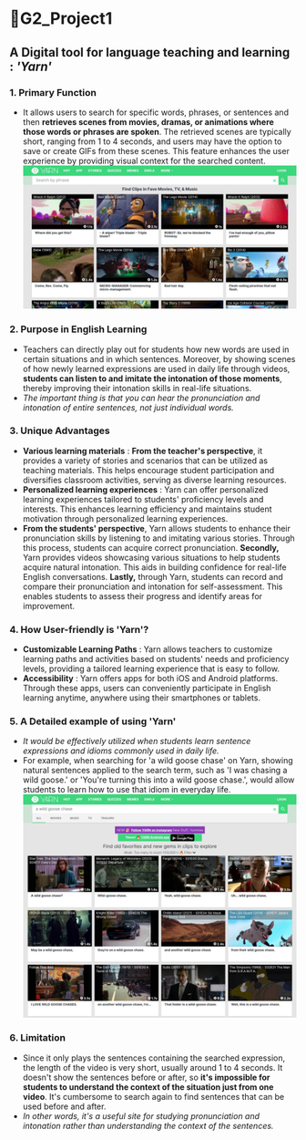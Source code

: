 # 📖G2_Project1
## A Digital tool for language teaching and learning : _'Yarn'_
### 1. Primary Function
- It allows users to search for specific words, phrases, or sentences and then __retrieves scenes from movies, dramas, or animations where those words or phrases are spoken__. The retrieved scenes are typically short, ranging from 1 to 4 seconds, and users may have the option to save or create GIFs from these scenes. This feature enhances the user experience by providing visual context for the searched content.
![image](Screenshot_1.jpg)
### 2. Purpose in English Learning
- Teachers can directly play out for students how new words are used in certain situations and in which sentences. Moreover, by showing scenes of how newly learned expressions are used in daily life through videos, __students can listen to and imitate the intonation of those moments__, thereby improving their intonation skills in real-life situations.
- _The important thing is that you can hear the pronunciation and intonation of entire sentences, not just individual words._
### 3. Unique Advantages
- __Various learning materials__ : __From the teacher's perspective__, it provides a variety of stories and scenarios that can be utilized as teaching materials. This helps encourage student participation and diversifies classroom activities, serving as diverse learning resources.
- __Personalized learning experiences__ : Yarn can offer personalized learning experiences tailored to students' proficiency levels and interests. This enhances learning efficiency and maintains student motivation through personalized learning experiences.
- __From the students' perspective__, Yarn allows students to enhance their pronunciation skills by listening to and imitating various stories. Through this process, students can acquire correct pronunciation. __Secondly,__ Yarn provides videos showcasing various situations to help students acquire natural intonation. This aids in building confidence for real-life English conversations. __Lastly,__ through Yarn, students can record and compare their pronunciation and intonation for self-assessment. This enables students to assess their progress and identify areas for improvement.
### 4. How User-friendly is 'Yarn'?
- __Customizable Learning Paths__ : Yarn allows teachers to customize learning paths and activities based on students' needs and proficiency levels, providing a tailored learning experience that is easy to follow.
- __Accessibility__ : Yarn offers apps for both iOS and Android platforms. Through these apps, users can conveniently participate in English learning anytime, anywhere using their smartphones or tablets.
### 5. A Detailed example of using 'Yarn'
- _It would be effectively utilized when students learn sentence expressions and idioms commonly used in daily life._
- For example, when searching for 'a wild goose chase' on Yarn, showing natural sentences applied to the search term, such as 'I was chasing a wild goose.' or 'You're turning this into a wild goose chase.', would allow students to learn how to use that idiom in everyday life.
![image](Screenshot_2.jpg)
### 6. Limitation
- Since it only plays the sentences containing the searched expression, the length of the video is very short, usually around 1 to 4 seconds. It doesn't show the sentences before or after, so __it's impossible for students to understand the context of the situation just from one video__. It's cumbersome to search again to find sentences that can be used before and after.
- _In other words, it's a useful site for studying pronunciation and intonation rather than understanding the context of the sentences._
